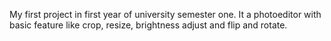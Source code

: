 My first project in first year of university semester one. It a photoeditor with basic feature like crop, resize, brightness adjust and flip and rotate. 
